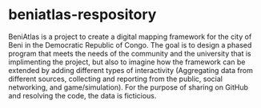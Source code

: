 # beniatlas-respository

BeniAtlas is a project to create a digital mapping framework for the city of Beni in the Democratic Republic
of Congo. The goal is to design a phased program that meets the needs of the community and the university that is 
implimenting the project, but also to imagine how the framework can be extended by adding different types of 
interactivity (Aggregating data from different sources, collecting and reporting from the public, social networking,
and game/simulation). For the purpose of sharing on GitHub and resolving the code, the data is ficticious. 
